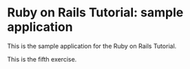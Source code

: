 # Ruby on Rails Tutorial: sample application

This is the sample application for the Ruby on Rails Tutorial.

This is the fifth exercise.